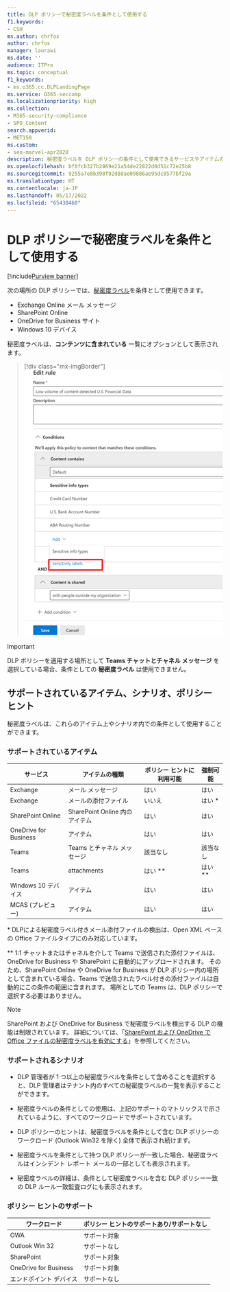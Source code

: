 ```yaml
---
title: DLP ポリシーで秘密度ラベルを条件として使用する
f1.keywords:
- CSH
ms.author: chrfox
author: chrfox
manager: laurawi
ms.date: ''
audience: ITPro
ms.topic: conceptual
f1_keywords:
- ms.o365.cc.DLPLandingPage
ms.service: O365-seccomp
ms.localizationpriority: high
ms.collection:
- M365-security-compliance
- SPO_Content
search.appverid:
- MET150
ms.custom:
- seo-marvel-apr2020
description: 秘密度ラベルを DLP ポリシーの条件として使用できるサービスやアイテムの種類について説明します。
ms.openlocfilehash: bf0fcb327b2869e21a54de22822d0d51c72e25b8
ms.sourcegitcommit: 9255a7e8b398f92d8dae09886ae95dc8577bf29a
ms.translationtype: HT
ms.contentlocale: ja-JP
ms.lasthandoff: 05/17/2022
ms.locfileid: "65438460"
---
```

# <a name="use-sensitivity-labels-as-conditions-in-dlp-policies"></a>DLP ポリシーで秘密度ラベルを条件として使用する

[!include[Purview banner](../includes/purview-rebrand-banner.md)]

次の場所の DLP ポリシーでは、[秘密度ラベル](sensitivity-labels.md)を条件として使用できます。

- Exchange Online メール メッセージ
- SharePoint Online
- OneDrive for Business サイト
- Windows 10 デバイス

秘密度ラベルは、**コンテンツに含まれている** 一覧にオプションとして表示されます。

> [!div class="mx-imgBorder"]
> ![条件としての秘密度ラベル。](../media/dlp-sensitivity-label-as-a-condition.png)

> [!IMPORTANT]
> DLP ポリシーを適用する場所として **Teams チャットとチャネル メッセージ** を選択している場合、条件としての **秘密度ラベル** は使用できません。


## <a name="supported-items-scenarios-and-policy-tips"></a>サポートされているアイテム、シナリオ、ポリシー ヒント

秘密度ラベルは、これらのアイテム上やシナリオ内での条件として使用することができます。

### <a name="supported-items"></a>サポートされているアイテム

|サービス  |アイテムの種類  |ポリシー ヒントに利用可能  |強制可能  |
|---------|---------|---------|---------|
|Exchange    |メール メッセージ         |はい         |はい         |
|Exchange    |メールの添付ファイル         |いいえ         |はい *         |
|SharePoint Online     |SharePoint Online 内のアイテム         |はい         |はい         |
|OneDrive for Business     |アイテム         |はい         |はい         |
|Teams     |Teams とチャネル メッセージ         |該当なし         |該当なし         |
|Teams     |attachments         |はい **         |はい **         |
|Windows 10 デバイス     |アイテム         |はい         |はい         |
|MCAS (プレビュー) |アイテム         |はい         |はい         |

\* DLPによる秘密度ラベル付きメール添付ファイルの検出は、Open XML ベースの Office ファイルタイプにのみ対応しています。

\** 1:1 チャットまたはチャネルを介して Teams で送信された添付ファイルは、OneDrive for Business や SharePoint に自動的にアップロードされます。 そのため、SharePoint Online や OneDrive for Business が DLP ポリシー内の場所として含まれている場合、Teams で送信されたラベル付きの添付ファイルは自動的にこの条件の範囲に含まれます。 場所としての Teams は、DLP ポリシーで選択する必要はありません。

> [!NOTE]
> SharePoint および OneDrive for Business で秘密度ラベルを検出する DLP の機能は制限されています。 詳細については、「[SharePoint および OneDrive で Office ファイルの秘密度ラベルを有効にする](sensitivity-labels-sharepoint-onedrive-files.md#limitations)」を参照してください。

### <a name="supported-scenarios"></a>サポートされるシナリオ

- DLP 管理者が 1 つ以上の秘密度ラベルを条件として含めることを選択すると、DLP 管理者はテナント内のすべての秘密度ラベルの一覧を表示することができます。

- 秘密度ラベルの条件としての使用は、上記のサポートのマトリックスで示されているように、すべてのワークロードでサポートされています。

- DLP ポリシーのヒントは、秘密度ラベルを条件として含む DLP ポリシーのワークロード (Outlook Win32 を除く) 全体で表示され続けます。

- 秘密度ラベルを条件として持つ DLP ポリシーが一致した場合、秘密度ラベルはインシデント レポート メールの一部としても表示されます。

- 秘密度ラベルの詳細は、条件として秘密度ラベルを含む DLP ポリシー一致の DLP ルール一致監査ログにも表示されます。


### <a name="support-policy-tips"></a>ポリシー ヒントのサポート


|ワークロード  |ポリシー ヒントのサポートあり/サポートなし  |
|---------|---------|
|OWA |    サポート対象     |
|Outlook Win 32    |  サポートなし       |
|SharePoint   |   サポート対象      |
|OneDrive for Business    |    サポート対象     |
|エンドポイント デバイス   |  サポートなし       |
